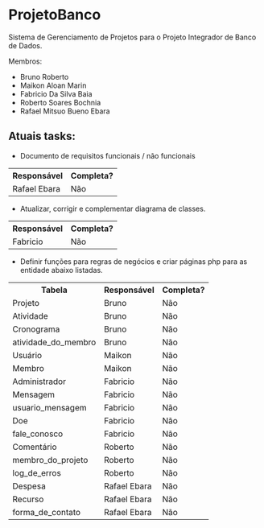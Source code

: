 ProjetoBanco
============

Sistema de Gerenciamento de Projetos para o Projeto Integrador de Banco de Dados.

Membros: 
- Bruno Roberto
- Maikon Aloan Marin
- Fabricio Da Silva Baia
- Roberto Soares Bochnia
- Rafael Mitsuo Bueno Ebara

Atuais tasks:
-------------

- Documento de requisitos funcionais / não funcionais

<table>
	<tr>
		<th>Responsável</th>
		<th>Completa?</th>
	</tr>
	<tr>
		<td>Rafael Ebara</td>
		<td>Não</td>
	</tr>
</table>

- Atualizar, corrigir e complementar diagrama de classes.

<table>
	<tr>
		<th>Responsável</th>
		<th>Completa?</th>
	</tr>
	<tr>
		<td>Fabricio</td>
		<td>Não</td>
	</tr>
</table>

- Definir funções para regras de negócios e criar páginas php para as entidade abaixo listadas.
	
<table>
	<tr>
		<th>Tabela</th>
		<th>Responsável</th>
		<th>Completa?</th>
	</tr>
  	<tr>
    		<td>Projeto</td>
    		<td>Bruno</td>
    		<td>Não</td>
  	</tr>
	<tr>
    		<td>Atividade</td>
    		<td>Bruno</td>
    		<td>Não</td>
  	</tr>
  	<tr>
    		<td>Cronograma</td>
    		<td>Bruno</td>
    		<td>Não</td>
  	</tr>
  	<tr>
    		<td>atividade_do_membro</td>
    		<td>Bruno</td>
    		<td>Não</td>
  	</tr>
  	<tr>
    		<td>Usuário</td>
    		<td>Maikon</td>
    		<td>Não</td>
  	</tr>
  	<tr>
    		<td>Membro</td>
    		<td>Maikon</td>
    		<td>Não</td>
  	</tr>
  	<tr>
    		<td>Administrador</td>
    		<td>Fabricio</td>
    		<td>Não</td>
  	</tr>
  	<tr>
    		<td>Mensagem</td>
    		<td>Fabricio</td>
    		<td>Não</td>
  	</tr>
  	<tr>
    		<td>usuario_mensagem</td>
    		<td>Fabricio</td>
    		<td>Não</td>
  	</tr>
  	<tr>
    		<td>Doe</td>
    		<td>Fabricio</td>
    		<td>Não</td>
  	</tr>
  	<tr>
    		<td>fale_conosco</td>
    		<td>Fabricio</td>
    		<td>Não</td>
  	</tr>
  	<tr>
    		<td>Comentário</td>
    		<td>Roberto</td>
    		<td>Não</td>
  	</tr>
  	<tr>
    		<td>membro_do_projeto</td>
    		<td>Roberto</td>
    		<td>Não</td>
  	</tr>
  	<tr>
    		<td>log_de_erros</td>
    		<td>Roberto</td>
    		<td>Não</td>
  	</tr>
  	<tr>
    		<td>Despesa</td>
    		<td>Rafael Ebara</td>
    		<td>Não</td>
  	</tr>
  	<tr>
    		<td>Recurso</td>
    		<td>Rafael Ebara</td>
    		<td>Não</td>
  	</tr>
  	<tr>
    		<td>forma_de_contato</td>
    		<td>Rafael Ebara</td>
    		<td>Não</td>
  	</tr>
</table>
